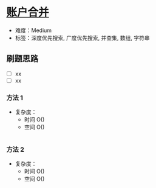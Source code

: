 # [账户合并](https://leetcode-cn.com/problems/accounts-merge/)

- 难度：Medium
- 标签：深度优先搜索, 广度优先搜索, 并查集, 数组, 字符串

## 刷题思路

- [ ] xx
- [ ] xx

### 方法 1

- 复杂度：
    - 时间 O()
    - 空间 O()

``` js

```

### 方法 2

- 复杂度：
    - 时间 O()
    - 空间 O()

``` js

```
